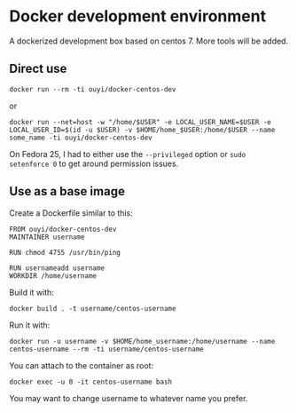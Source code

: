 
# Docker development environment

A dockerized development box based on centos 7. More tools will be added.

## Direct use

    docker run --rm -ti ouyi/docker-centos-dev 

or

    docker run --net=host -w "/home/$USER" -e LOCAL_USER_NAME=$USER -e LOCAL_USER_ID=$(id -u $USER) -v $HOME/home_$USER:/home/$USER --name some_name -ti ouyi/docker-centos-dev

On Fedora 25, I had to either use the `--privileged` option or `sudo setenforce 0` to get around permission issues.

## Use as a base image

Create a Dockerfile similar to this:

    FROM ouyi/docker-centos-dev
    MAINTAINER username

    RUN chmod 4755 /usr/bin/ping

    RUN usernameadd username
    WORKDIR /home/username

Build it with:
    
    docker build . -t username/centos-username

Run it with:

    docker run -u username -v $HOME/home_username:/home/username --name centos-username --rm -ti username/centos-username

You can attach to the container as root:

    docker exec -u 0 -it centos-username bash
    
You may want to change username to whatever name you prefer.
